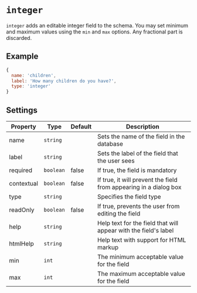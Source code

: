 # `integer`

`integer` adds an editable integer field to the schema. You may set minimum and maximum values using the `min` and `max` options. Any fractional part is discarded.

## Example

```javascript
{
  name: 'children',
  label: 'How many children do you have?',
  type: 'integer'
}
```

## Settings

|  Property | Type   | Default | Description | 
|---|---|---|---|
|name | `string` | | Sets the name of the field in the database |
|label | `string` | | Sets the label of the field that the user sees |
|required | `boolean` | false | If true, the field is mandatory |
|contextual | `boolean` | false | If true, it will prevent the field from appearing in a dialog box |
|type | `string` | | Specifies the field type | 
|readOnly | `boolean` | false | If true, prevents the user from editing the field |
|help | `string` | | Help text for the field that will appear with the field's label |
|htmlHelp | `string` | | Help text with support for HTML markup |
|min | `int` |  | The minimum acceptable value for the field |
|max | `int` |  | The maximum acceptable value for the field |
